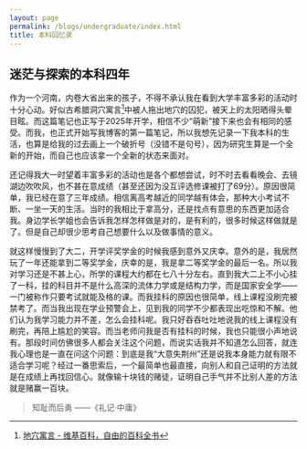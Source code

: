```yaml
---
layout: page
permalink: /blogs/undergraduate/index.html
title: 本科回忆录
---
```


## 迷茫与探索的本科四年

作为一个河南，内卷大省出来的孩子，不得不承认我在看到大学丰富多彩的活动时十分心动。好似古希腊洞穴寓言[^1]中被人拖出地穴的囚犯，被天上的太阳晒得头晕目眩。而这篇笔记也正写于2025年开学，相信不少“萌新”接下来也会有相同的感受。而我，也正式开始写我博客的第一篇笔记，所以我想先记录一下我本科的生活，也算是给我的过去画上一个破折号（没错不是句号），因为研究生算是一个全新的开始，而自己也应该拿一个全新的状态来面对。

还记得我大一时望着丰富多彩的活动也是各个都想尝试，时不时去看看晚会、去镜湖边吹吹风，也不甚在意成绩（甚至还因为没互评选修课被打了69分）。原因很简单，我已经在意了三年成绩。相信离高考越近的同学越有体会，那种大小考试不断、一坐一天的生活。当时的我相比于拿高分，还是找点有意思的东西更加适合我。身边学长学姐也会告诉我怎样怎样做是对的，是有利的，很多时候这样做就是了。但是自己却很少思考自己想要什么以及做事情的意义。

就这样慢慢到了大二，开学评奖学金的时候我感到意外又庆幸。意外的是，我居然玩了一年还能拿到二等奖学金，庆幸的是，我是拿二等奖学金的最后一名。所以我对学习还是不甚上心，所学的课程大约都在七八十分左右。直到我大二上不小心挂了一科，挂的科目并不是什么高深的流体力学或是结构力学，而是国家安全学——一门被称作只要考试就能及格的课。而我挂科的原因也很简单，线上课程没刷完被禁考了。而当我出现在学业预警会上，见到我的同学不少都表现出吃惊和不解。他们认为我学习能力并不差，怎么会挂科呢。我只好吞吞吐吐地说我的线上课程没有刷完，再陪上尴尬的笑容。而当老师问我是否有挂科的时候，我也只能很小声地说有。那段时间仿佛很多人都会关注这个问题，而说实话我并不知道怎么回答，就连我心理也是一直在问这个问题：到底是我“大意失荆州”还是说我本身能力就有限不适合学习呢？经过一番思索后，一个最简单也最直接，向别人和自己证明的方法就是在成绩上再找回信心。就像输十块钱的赌徒，证明自己手气并不比别人差的方法就是赌赢一百块。



> 知耻而后勇         ——《礼记·中庸》

 



[^1]:[地穴寓言 - 维基百科，自由的百科全书](https://zh.wikipedia.org/wiki/地穴寓言)





